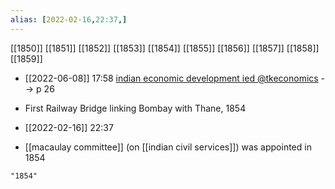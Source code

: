 ```yaml
---
alias: [2022-02-16,22:37,]
---
```

[[1850]] [[1851]] [[1852]] [[1853]] [[1854]] [[1855]] [[1856]] [[1857]] [[1858]] [[1859]]

- [[2022-06-08]] 17:58 [indian economic development ied @tkeconomics](https://t.me/tkeconomics/6) --> p 26
- First Railway Bridge linking Bombay with Thane, 1854

- [[2022-02-16]] 22:37
- [[macaulay committee]] (on [[indian civil services]]) was appointed in 1854
```query
"1854"
```